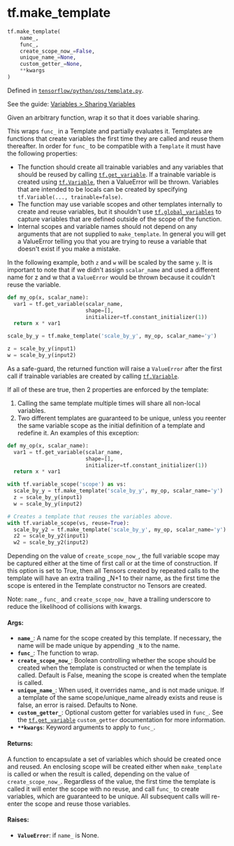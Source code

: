 <div itemscope itemtype="http://developers.google.com/ReferenceObject">
<meta itemprop="name" content="tf.make_template" />
</div>

# tf.make_template

``` python
tf.make_template(
    name_,
    func_,
    create_scope_now_=False,
    unique_name_=None,
    custom_getter_=None,
    **kwargs
)
```



Defined in [`tensorflow/python/ops/template.py`](https://www.tensorflow.org/code/tensorflow/python/ops/template.py).

See the guide: [Variables > Sharing Variables](../../../api_guides/python/state_ops.md#Sharing_Variables)

Given an arbitrary function, wrap it so that it does variable sharing.

This wraps `func_` in a Template and partially evaluates it. Templates are
functions that create variables the first time they are called and reuse them
thereafter. In order for `func_` to be compatible with a `Template` it must
have the following properties:

* The function should create all trainable variables and any variables that
   should be reused by calling <a href="../tf/get_variable.md"><code>tf.get_variable</code></a>. If a trainable variable is
   created using <a href="../tf/Variable.md"><code>tf.Variable</code></a>, then a ValueError will be thrown. Variables
   that are intended to be locals can be created by specifying
   `tf.Variable(..., trainable=false)`.
* The function may use variable scopes and other templates internally to
    create and reuse variables, but it shouldn't use <a href="../tf/global_variables.md"><code>tf.global_variables</code></a> to
    capture variables that are defined outside of the scope of the function.
* Internal scopes and variable names should not depend on any arguments that
    are not supplied to `make_template`. In general you will get a ValueError
    telling you that you are trying to reuse a variable that doesn't exist
    if you make a mistake.

In the following example, both `z` and `w` will be scaled by the same `y`. It
is important to note that if we didn't assign `scalar_name` and used a
different name for z and w that a `ValueError` would be thrown because it
couldn't reuse the variable.

```python
def my_op(x, scalar_name):
  var1 = tf.get_variable(scalar_name,
                         shape=[],
                         initializer=tf.constant_initializer(1))
  return x * var1

scale_by_y = tf.make_template('scale_by_y', my_op, scalar_name='y')

z = scale_by_y(input1)
w = scale_by_y(input2)
```

As a safe-guard, the returned function will raise a `ValueError` after the
first call if trainable variables are created by calling <a href="../tf/Variable.md"><code>tf.Variable</code></a>.

If all of these are true, then 2 properties are enforced by the template:

1. Calling the same template multiple times will share all non-local
    variables.
2. Two different templates are guaranteed to be unique, unless you reenter the
    same variable scope as the initial definition of a template and redefine
    it. An examples of this exception:

```python
def my_op(x, scalar_name):
  var1 = tf.get_variable(scalar_name,
                         shape=[],
                         initializer=tf.constant_initializer(1))
  return x * var1

with tf.variable_scope('scope') as vs:
  scale_by_y = tf.make_template('scale_by_y', my_op, scalar_name='y')
  z = scale_by_y(input1)
  w = scale_by_y(input2)

# Creates a template that reuses the variables above.
with tf.variable_scope(vs, reuse=True):
  scale_by_y2 = tf.make_template('scale_by_y', my_op, scalar_name='y')
  z2 = scale_by_y2(input1)
  w2 = scale_by_y2(input2)
```

Depending on the value of `create_scope_now_`, the full variable scope may be
captured either at the time of first call or at the time of construction. If
this option is set to True, then all Tensors created by repeated calls to the
template will have an extra trailing _N+1 to their name, as the first time the
scope is entered in the Template constructor no Tensors are created.

Note: `name_`, `func_` and `create_scope_now_` have a trailing underscore to
reduce the likelihood of collisions with kwargs.

#### Args:

* <b>`name_`</b>: A name for the scope created by this template. If necessary, the name
    will be made unique by appending `_N` to the name.
* <b>`func_`</b>: The function to wrap.
* <b>`create_scope_now_`</b>: Boolean controlling whether the scope should be created
    when the template is constructed or when the template is called. Default
    is False, meaning the scope is created when the template is called.
* <b>`unique_name_`</b>: When used, it overrides name_ and is not made unique. If a
    template of the same scope/unique_name already exists and reuse is false,
    an error is raised. Defaults to None.
* <b>`custom_getter_`</b>: Optional custom getter for variables used in `func_`. See
    the <a href="../tf/get_variable.md"><code>tf.get_variable</code></a> `custom_getter` documentation for
    more information.
* <b>`**kwargs`</b>: Keyword arguments to apply to `func_`.


#### Returns:

A function to encapsulate a set of variables which should be created once
and reused. An enclosing scope will be created either when `make_template`
is called or when the result is called, depending on the value of
`create_scope_now_`. Regardless of the value, the first time the template
is called it will enter the scope with no reuse, and call `func_` to create
variables, which are guaranteed to be unique. All subsequent calls will
re-enter the scope and reuse those variables.


#### Raises:

* <b>`ValueError`</b>: if `name_` is None.